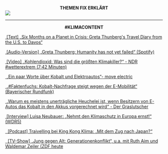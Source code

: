 
<div style="text-align:center;" class="mb-2"> <b>THEMEN FIX ERKLÄRT</b> </div>

<a href="https://schnelldurchlauf.eu/klimakrise" class="btn btn-lg btn-outline-dark btn-block" role="button">
<img src="./static/animation_klimakrise_schnelldurchlauf.gif" />
</a>

<hr />

<div style="text-align:center;"> <b>#KLIMACONTENT</b> </div>

<a href="https://time.com/5863684/greta-thunberg-diary-climate-crisis/" class="btn btn-lg btn-outline-dark btn-block" role="button"><i class="fa fa-link">&nbsp;</i>[Text] „Six Months on a Planet in Crisis: Greta Thunberg's Travel Diary from the U.S. to Davos“</a>

<a href="https://open.spotify.com/episode/7E2Wz3C5XwtEw3Pi96tLQA" class="btn btn-lg btn-outline-dark btn-block" role="button"><i class="fa fa-link">&nbsp;</i>[Audio-Version] „Greta Thunberg: Humanity has not yet failed“ (Spotify)</a>

<a href="https://www.ndr.de/ratgeber/klimawandel/CO2-Ausstoss-in-Deutschland-Sektoren,kohlendioxid146.html" class="btn btn-lg btn-outline-dark btn-block" role="button"><i class="fa fa-link">&nbsp;</i>[Video] „Kohlendioxid: Was sind die größten Klimakiller?“ - NDR #wetterextrem (7:42 Minuten)</a>

<a href="https://www.youtube.com/watch?v=s09tpKftRpE&feature=youtu.be" class="btn btn-lg btn-outline-dark btn-block" role="button"><i class="fa fa-link">&nbsp;</i>„Ein paar Worte über Kobalt und Elektroautos“- move electric</a>

<a href="https://www.br.de/nachrichten/wissen/faktenfuchs-kobalt-nachfrage-steigt-wegen-der-e-mobilitaet,Rh9NihM" class="btn btn-lg btn-outline-dark btn-block" role="button"><i class="fa fa-link">&nbsp;</i>„#Faktenfuchs: Kobalt-Nachfrage steigt wegen der E-Mobilität“ (Bayerischer Rundfunk)</a>

<a href="https://graslutscher.de/warum-es-meistens-unertraegliche-heuchelei-ist-wenn-besitzern-von-e-autos-das-kobalt-in-den-akkus-vorgerechnet-wird/" class="btn btn-lg btn-outline-dark btn-block" role="button"><i class="fa fa-link">&nbsp;</i>„Warum es meistens unerträgliche Heuchelei ist, wenn Besitzern von E-Autos das Kobalt in den Akkus vorgerechnet wird“ - Der Graslutscher</a>

<a href="https://www1.wdr.de/mediathek/audio/wdr5/wdr5-denk-ich-an-europa/audio-luisa-neubauer-nehmt-den-klimaschutz-in-europa-ernst-100.html" class="btn btn-lg btn-outline-dark btn-block" role="button"><i class="fa fa-link">&nbsp;</i>[Interview] Luisa Neubauer: „Nehmt den Klimaschutz in Europa ernst!“ (WDR5)</a>

<a href="https://www.kingkongklima.de/28-neue-episode" class="btn btn-lg btn-outline-dark btn-block" role="button"><i class="fa fa-link">&nbsp;</i>
[Podcast] Traivelling bei King Kong Klima: „Mit dem Zug nach Japan?“</a>

<a href="https://www.zdf.de/kultur/16-fragen/generationenkonflikt-schueck-16f-2020-100.html" class="btn btn-lg btn-outline-dark btn-block" role="button"><i class="fa fa-link">&nbsp;</i>
[TV-Show] „Jung gegen Alt: Generationenkonflikt“, u.a. mit Ruth Aim und Waldemar Zeiler (ZDF heute</a>
